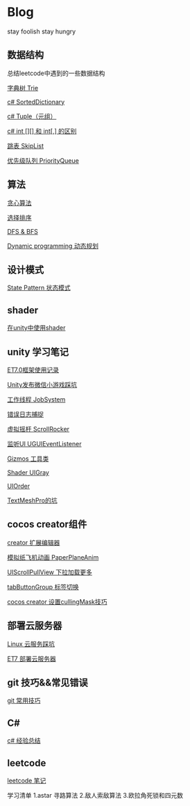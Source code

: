 # Blog
stay foolish stay hungry

## 数据结构
总结leetcode中遇到的一些数据结构

[字典树 Trie](https://github.com/h87545645/Blog/blob/main/data-structure/%E5%AD%97%E5%85%B8%E6%A0%91.md)

[c# SortedDictionary](https://github.com/h87545645/Blog/blob/main/data-structure/SortedDictionary.md)

[c# Tuple（元组）](https://github.com/h87545645/Blog/blob/main/data-structure/c%23%20%E5%85%83%E7%BB%84%20Tuple.md)

[c# int [][] 和 int[,] 的区别](https://github.com/h87545645/Blog/blob/main/data-structure/c%23%20int%20%5B%5D%5B%5D%20%E5%92%8C%20int%5B%2C%5D%20%E7%9A%84%E5%8C%BA%E5%88%AB)

[跳表 SkipList](https://github.com/h87545645/Blog/blob/main/data-structure/%E8%B7%B3%E8%A1%A8%20SkipList.md)

[优先级队列 PriorityQueue](https://github.com/h87545645/Blog/blob/main/data-structure/%E4%BC%98%E5%85%88%E7%BA%A7%E9%98%9F%E5%88%97PriorityQueue.md)


## 算法

[贪心算法](https://github.com/h87545645/Blog/blob/main/algorithm/%E8%B4%AA%E5%BF%83%E7%AE%97%E6%B3%95.md)

[选择排序](https://github.com/h87545645/Blog/blob/main/algorithm/%E9%80%89%E6%8B%A9%E6%8E%92%E5%BA%8F.md)

[DFS & BFS](https://github.com/h87545645/Blog/blob/main/algorithm/DFS%26BFS.md)

[Dynamic programming 动态规划](https://github.com/h87545645/Blog/blob/main/algorithm/Dynamic%20programming%20%E5%8A%A8%E6%80%81%E8%A7%84%E5%88%92.md)



## 设计模式

[State Pattern 状态模式](https://github.com/h87545645/Blog/tree/main/design-pattern)

## shader

[在unity中使用shader](https://github.com/h87545645/Blog/blob/main/shader/shader%E5%85%A5%E9%97%A8.md)


## unity 学习笔记

[ET7.0框架使用记录](https://github.com/h87545645/Blog/blob/main/unity3d/Unity_ET%E6%A1%86%E6%9E%B67.0_Learn.md)

[Unity发布微信小游戏踩坑](https://github.com/h87545645/Blog/blob/main/unity3d/Unity%E5%8F%91%E5%B8%83%E5%BE%AE%E4%BF%A1%E5%B0%8F%E6%B8%B8%E6%88%8F.md)

[工作线程 JobSystem](https://github.com/h87545645/Blog/blob/main/unity3d/unity3d-JobSystem.md)

[错误日志捕捉](https://github.com/h87545645/Blog/blob/main/unity3d/DebugLogWindow.md)

[虚拟摇杆 ScrollRocker](https://github.com/h87545645/Blog/blob/main/unity3d/ScrollRocker.md)

[监听UI UGUIEventListener](https://github.com/h87545645/Blog/blob/main/unity3d/UGUIEventListener.md)

[Gizmos 工具类](https://github.com/h87545645/Blog/blob/main/unity3d/Gizmos.md)

[Shader UIGray](https://github.com/h87545645/Blog/blob/main/unity3d/Shader%20UIGray.md)

[UIOrder](https://github.com/h87545645/Blog/blob/main/unity3d/UIOrder.md)

[TextMeshPro的坑](https://github.com/h87545645/Blog/blob/main/unity3d/%E8%AE%B0%E5%BD%95%E4%B8%80%E4%B8%AA%E4%BD%BF%E7%94%A8TextMeshPro%E7%9A%84%E5%9D%91.md)





## cocos creator组件

[creator 扩展编辑器](https://github.com/h87545645/Blog/blob/main/cocos-creator/cocos-creator%E6%89%A9%E5%B1%95%E7%BC%96%E8%BE%91%E5%99%A8.md)

[模拟纸飞机动画 PaperPlaneAnim](https://github.com/h87545645/PaperPlaneAnim)

[UIScrollPullView 下拉加载更多](https://github.com/h87545645/UIScrollPullView)

[tabButtonGroup 标签切换](https://github.com/h87545645/tabButtonGroup)

[cocos creator 设置cullingMask技巧](https://github.com/h87545645/Blog/blob/main/cocos-creator/cocos%E8%AE%BE%E7%BD%AE%E7%9B%B8%E6%9C%BA%E6%B8%B2%E6%9F%93cullingMask%E6%8A%80%E5%B7%A7.md)


## 部署云服务器

[Linux 云服务踩坑](https://github.com/h87545645/Blog/blob/main/Linux%E4%BA%91%E6%9C%8D%E5%8A%A1%E5%99%A8/Linux%E4%BA%91%E6%9C%8D%E5%8A%A1%E5%99%A8%E8%B8%A9%E5%9D%91.md)

[ET7 部署云服务器]()

## git 技巧&&常见错误
[git 常用技巧](https://github.com/h87545645/Blog/blob/main/git/git.md)


## C# 
[c# 经验总结](https://github.com/h87545645/Blog/blob/main/c%23/c%23%E7%BB%8F%E9%AA%8C%E6%80%BB%E7%BB%93.md)

## leetcode
[leetcode 笔记](https://github.com/h87545645/leetcode_note)


学习清单
1.astar 寻路算法
2.敌人索敌算法
3.欧拉角死锁和四元数
